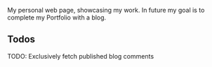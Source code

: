 My personal web page, showcasing my work. In future my goal is to complete my Portfolio with a blog.

## Todos

TODO: Exclusively fetch published blog comments